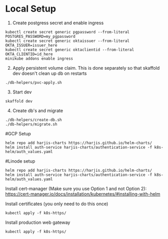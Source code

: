 # Local Setup

1. Create postgress secret and enable ingress
```shell script
kubectl create secret generic pgpassword --from-literal POSTGRES_PASSWORD=my_pgpassword
kubectl create secret generic oktaissuer --from-literal OKTA_ISSUER=issuer_here
kubectl create secret generic oktaclientid --from-literal OKTA_CLIENTID=id_here
minikube addons enable ingress
```

2. Apply persistent volume claim. This is done separately so that skaffold dev doesn't clean up db on restarts
```shell script
./db-helpers/pvc-apply.sh
```

3. Start dev
```shell script
skaffold dev
```

4. Create db's and migrate
```shell script
./db-helpers/create-db.sh
./db-helpers/migrate.sh
```

#GCP Setup

```shell script
helm repo add harjis-charts https://harjis.github.io/helm-charts/
helm install auth-service harjis-charts/authentication-service -f k8s-helm/auth_values.yaml
```

#Linode setup

```shell script
helm repo add harjis-charts https://harjis.github.io/helm-charts/
helm install auth-service harjis-charts/authentication-service -f k8s-helm/auth_values.yaml
```

Install cert-manager (Make sure you use Option 1 and not Option 2):
https://cert-manager.io/docs/installation/kubernetes/#installing-with-helm

Install certificates (you only need to do this once)
```shell script
kubectl apply -f k8s-https/
```

Install production web gateway
```shell script
kubectl apply -f k8s-https/
```